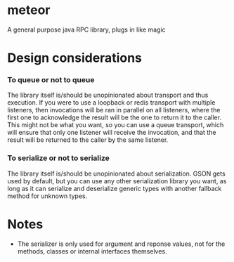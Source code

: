 # meteor
A general purpose java RPC library, plugs in like magic

# Design considerations
### To queue or not to queue
The library itself is/should be unopinionated about transport and thus execution.
If you were to use a loopback or redis transport with multiple listeners, then invocations will be ran in parallel on all listeners, where the first one to acknowledge the result will be the one to return it to the caller.
This might not be what you want, so you can use a queue transport, which will ensure that only one listener will receive the invocation, and that the result will be returned to the caller by the same listener.

### To serialize or not to serialize
The library itself is/should be unopinionated about serialization.
GSON gets used by default, but you can use any other serialization library you want, as long as it can serialize and deserialize generic types with another fallback method for unknown types.


# Notes
- The serializer is only used for argument and reponse values, not for the methods, classes or internal interfaces themselves.